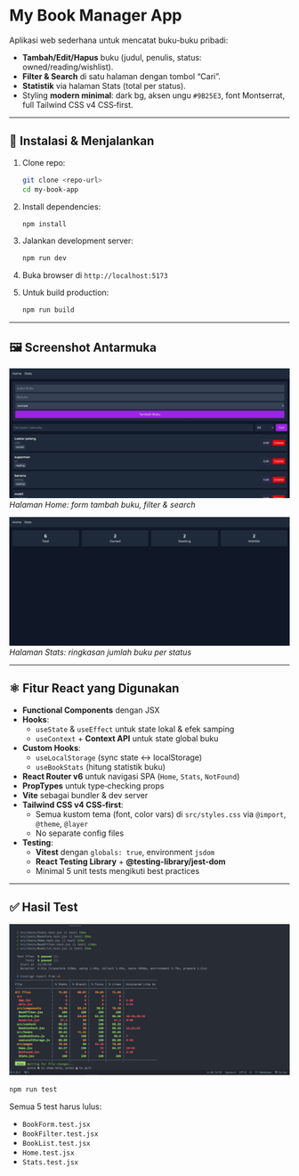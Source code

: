 # My Book Manager App

Aplikasi web sederhana untuk mencatat buku-buku pribadi:  
- **Tambah/Edit/Hapus** buku (judul, penulis, status: owned/reading/wishlist).  
- **Filter & Search** di satu halaman dengan tombol “Cari”.  
- **Statistik** via halaman Stats (total per status).  
- Styling **modern minimal**: dark bg, aksen ungu `#9B25E3`, font Montserrat, full Tailwind CSS v4 CSS‑first.  

---

## 🚀 Instalasi & Menjalankan

1. Clone repo:  
   ```bash
   git clone <repo-url>
   cd my-book-app
   ```

2. Install dependencies:  
   ```bash
   npm install
   ```

3. Jalankan development server:  
   ```bash
   npm run dev
   ```

4. Buka browser di `http://localhost:5173`

5. Untuk build production:  
   ```bash
   npm run build
   ```

---

## 🖼️ Screenshot Antarmuka

![Home Page](screenshots/home.jpeg)  
*Halaman Home: form tambah buku, filter & search*

![Stats Page](screenshots/stats.jpeg)  
*Halaman Stats: ringkasan jumlah buku per status*

---

## ⚛️ Fitur React yang Digunakan

- **Functional Components** dengan JSX  
- **Hooks**:  
  - `useState` & `useEffect` untuk state lokal & efek samping  
  - `useContext` + **Context API** untuk state global buku  
- **Custom Hooks**:  
  - `useLocalStorage` (sync state ↔ localStorage)  
  - `useBookStats` (hitung statistik buku)  
- **React Router v6** untuk navigasi SPA (`Home`, `Stats`, `NotFound`)  
- **PropTypes** untuk type‑checking props  
- **Vite** sebagai bundler & dev server  
- **Tailwind CSS v4 CSS‑first**:  
  - Semua kustom tema (font, color vars) di `src/styles.css` via `@import`, `@theme`, `@layer`  
  - No separate config files  
- **Testing**:  
  - **Vitest** dengan `globals: true`, environment `jsdom`  
  - **React Testing Library** + **@testing-library/jest-dom**  
  - Minimal 5 unit tests mengikuti best practices  

---

## ✅ Hasil Test

![Test Results](screenshots/test-result.jpeg)  

```bash
npm run test
```

Semua 5 test harus lulus:  
- `BookForm.test.jsx`  
- `BookFilter.test.jsx`  
- `BookList.test.jsx`  
- `Home.test.jsx`  
- `Stats.test.jsx`  